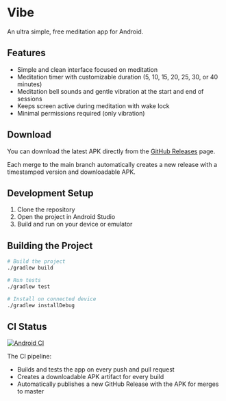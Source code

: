 # Vibe

An ultra simple, free meditation app for Android.

## Features

- Simple and clean interface focused on meditation
- Meditation timer with customizable duration (5, 10, 15, 20, 25, 30, or 40 minutes)
- Meditation bell sounds and gentle vibration at the start and end of sessions
- Keeps screen active during meditation with wake lock
- Minimal permissions required (only vibration)

## Download

You can download the latest APK directly from the [GitHub Releases](https://github.com/patflynn/vibe/releases) page.

Each merge to the main branch automatically creates a new release with a timestamped version and downloadable APK.

## Development Setup

1. Clone the repository
2. Open the project in Android Studio
3. Build and run on your device or emulator

## Building the Project

```bash
# Build the project
./gradlew build

# Run tests
./gradlew test

# Install on connected device
./gradlew installDebug
```

## CI Status

[![Android CI](https://github.com/patflynn/vibe/actions/workflows/android-ci.yml/badge.svg)](https://github.com/patflynn/vibe/actions/workflows/android-ci.yml)

The CI pipeline:
- Builds and tests the app on every push and pull request
- Creates a downloadable APK artifact for every build
- Automatically publishes a new GitHub Release with the APK for merges to master